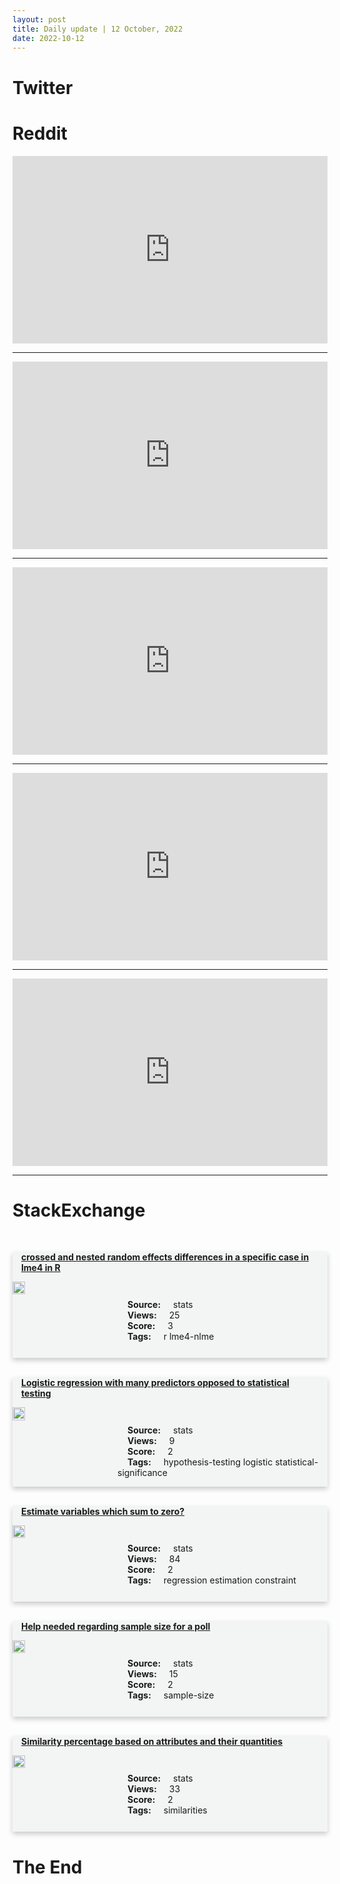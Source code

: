 ```yaml
---
layout: post
title: Daily update | 12 October, 2022
date: 2022-10-12
---
```


<script async src="https://platform.twitter.com/widgets.js" charset="utf-8"></script>


<script src='https://storage.ko-fi.com/cdn/scripts/overlay-widget.js'></script>
<script>
  kofiWidgetOverlay.draw('themldojo', {
    'type': 'floating-chat',
    'floating-chat.donateButton.text': 'Support me',
    'floating-chat.donateButton.background-color': '#f45d22',
    'floating-chat.donateButton.text-color': '#fff'
  });
</script>

# Twitter 

<blockquote class="twitter-tweet"><a href="https://twitter.com/maccaw/status/1579799063234768896"></a></blockquote>

<blockquote class="twitter-tweet"><a href="https://twitter.com/avikumart_/status/1579705869473701888"></a></blockquote>

<blockquote class="twitter-tweet"><a href="https://twitter.com/RepThomasMassie/status/1579779393333112837"></a></blockquote>

<blockquote class="twitter-tweet"><a href="https://twitter.com/doctorow/status/1579870621978460161"></a></blockquote>

<blockquote class="twitter-tweet"><a href="https://twitter.com/svpino/status/1579804033899909120"></a></blockquote>

<blockquote class="twitter-tweet"><a href="https://twitter.com/karpathy/status/1579903465609785344"></a></blockquote>

<blockquote class="twitter-tweet"><a href="https://twitter.com/ylecun/status/1579866615675785221"></a></blockquote>

<blockquote class="twitter-tweet"><a href="https://twitter.com/ylecun/status/1579964468662272000"></a></blockquote>

<blockquote class="twitter-tweet"><a href="https://twitter.com/karpathy/status/1579903471850950656"></a></blockquote>

<blockquote class="twitter-tweet"><a href="https://twitter.com/karpathy/status/1579903473109241857"></a></blockquote>

# Reddit 

<iframe id="reddit-embed" src="https://www.redditmedia.com/r/MachineLearning/comments/y11a7r/d_looking_for_some_critiques_on_recent?ref_source=embed&amp;ref=share&amp;embed=true" sandbox="allow-scripts allow-same-origin allow-popups" style="border: none;" height="300" width="100%" scrolling="yes"></iframe>
<hr style="width:100%;text-align:left;margin-left:0">
<iframe id="reddit-embed" src="https://www.redditmedia.com/r/datascience/comments/y1aexe/most_important_questions_to_ask_before_you_accept?ref_source=embed&amp;ref=share&amp;embed=true" sandbox="allow-scripts allow-same-origin allow-popups" style="border: none;" height="300" width="100%" scrolling="yes"></iframe>
<hr style="width:100%;text-align:left;margin-left:0">
<iframe id="reddit-embed" src="https://www.redditmedia.com/r/MachineLearning/comments/y14lvd/d_reversing_imagetotext_models_to_get_the_prompt?ref_source=embed&amp;ref=share&amp;embed=true" sandbox="allow-scripts allow-same-origin allow-popups" style="border: none;" height="300" width="100%" scrolling="yes"></iframe>
<hr style="width:100%;text-align:left;margin-left:0">
<iframe id="reddit-embed" src="https://www.redditmedia.com/r/datascience/comments/y1hzcy/experienced_ds_how_do_you_stay_motivated_to?ref_source=embed&amp;ref=share&amp;embed=true" sandbox="allow-scripts allow-same-origin allow-popups" style="border: none;" height="300" width="100%" scrolling="yes"></iframe>
<hr style="width:100%;text-align:left;margin-left:0">
<iframe id="reddit-embed" src="https://www.redditmedia.com/r/dataengineering/comments/y0wixg/databricks_and_snowflake?ref_source=embed&amp;ref=share&amp;embed=true" sandbox="allow-scripts allow-same-origin allow-popups" style="border: none;" height="300" width="100%" scrolling="yes"></iframe>
<hr style="width:100%;text-align:left;margin-left:0">

<style>
.card {
box-shadow: 0 4px 8px 0 rgba(0,0,0,0.2);
transition: 0.3s;
width: 100%;
background-color: #F3F4F4;
}
p{
    margin-left:  3em;
    padding-top: 1em;
}
.part2{
    display: grid;
    grid-template-columns: 1fr 3fr;
}
h4{
    margin: 1em;
}

.card:hover {
box-shadow: 0 8px 16px 0 rgba(0,0,0,0.2);
}
b {
padding: 2px 16px;
}
</style>
  
# StackExchange 


  <br>
  <div class="card">
  <h4><a href='https://stats.stackexchange.com/questions/591900/crossed-and-nested-random-effects-differences-in-a-specific-case-in-lme4-in-r'>crossed and nested random effects differences in a specific case in lme4 in R</a></h4> 
  <div class="part2">
      <img src="https://cdn.sstatic.net/Sites/stats/Img/apple-touch-icon@2.png?v=344f57aa10cc" alt="Img missing!" style="width:40%">
      <p><b>Source:</b> stats<br><b>Views:</b> 25<br><b>Score:</b> 3<br><b>Tags:</b> <span class="badge badge-dark">r</span> <span class="badge badge-dark">lme4-nlme</span></p> 
  </div>
  </div>
      
  <br>
  <div class="card">
  <h4><a href='https://stats.stackexchange.com/questions/591970/logistic-regression-with-many-predictors-opposed-to-statistical-testing'>Logistic regression with many predictors opposed to statistical testing</a></h4> 
  <div class="part2">
      <img src="https://cdn.sstatic.net/Sites/stats/Img/apple-touch-icon@2.png?v=344f57aa10cc" alt="Img missing!" style="width:40%">
      <p><b>Source:</b> stats<br><b>Views:</b> 9<br><b>Score:</b> 2<br><b>Tags:</b> <span class="badge badge-dark">hypothesis-testing</span> <span class="badge badge-dark">logistic</span> <span class="badge badge-dark">statistical-significance</span></p> 
  </div>
  </div>
      
  <br>
  <div class="card">
  <h4><a href='https://stats.stackexchange.com/questions/591941/estimate-variables-which-sum-to-zero'>Estimate variables which sum to zero?</a></h4> 
  <div class="part2">
      <img src="https://cdn.sstatic.net/Sites/stats/Img/apple-touch-icon@2.png?v=344f57aa10cc" alt="Img missing!" style="width:40%">
      <p><b>Source:</b> stats<br><b>Views:</b> 84<br><b>Score:</b> 2<br><b>Tags:</b> <span class="badge badge-dark">regression</span> <span class="badge badge-dark">estimation</span> <span class="badge badge-dark">constraint</span></p> 
  </div>
  </div>
      
  <br>
  <div class="card">
  <h4><a href='https://stats.stackexchange.com/questions/591961/help-needed-regarding-sample-size-for-a-poll'>Help needed regarding sample size for a poll</a></h4> 
  <div class="part2">
      <img src="https://cdn.sstatic.net/Sites/stats/Img/apple-touch-icon@2.png?v=344f57aa10cc" alt="Img missing!" style="width:40%">
      <p><b>Source:</b> stats<br><b>Views:</b> 15<br><b>Score:</b> 2<br><b>Tags:</b> <span class="badge badge-dark">sample-size</span></p> 
  </div>
  </div>
      
  <br>
  <div class="card">
  <h4><a href='https://stats.stackexchange.com/questions/591915/similarity-percentage-based-on-attributes-and-their-quantities'>Similarity percentage based on attributes and their quantities</a></h4> 
  <div class="part2">
      <img src="https://cdn.sstatic.net/Sites/stats/Img/apple-touch-icon@2.png?v=344f57aa10cc" alt="Img missing!" style="width:40%">
      <p><b>Source:</b> stats<br><b>Views:</b> 33<br><b>Score:</b> 2<br><b>Tags:</b> <span class="badge badge-dark">similarities</span></p> 
  </div>
  </div>
      
# The End